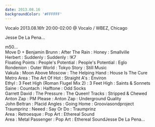 ```yaml
---
date: 2013.08.16
backgroundColor: '#FFFFFF'
---
```


Vocalo 2013.08.16fr 20:00-02:00 @ Vocalo / WBEZ, Chicago  

Jesse De La Pena...  

m50...  
Move D + Benjamin Brunn : After The Rain : Honey : Smallville  
Herbert : Suddenly : Suddenly : !K7  
Floating Points : People's Potential : People's Potential : Eglo  
Rondenion : Outer World : Tokyo Story : Still Music  
Vakula : Moon Above Moscow : The Helping Hand : House Is The Cure  
Metro Area : The Art Of Hot : Straight A's : Environ  
Ethyl : 3 Feet High (Roman Flugel Mix 2) : 3 Feet High : Saints & Sonnets  
Saine : Countach : Halftone : Odd Socks  
Garrett David : The Pressure : The Queen! Tracks : Stripped & Chewed  
Anton Zap : PM Please : Anton Zap : Underground Quality  
John Beltran : Placid Angles : Going Home : Grooviasondproject  
Traumprinz : Neeed : Say Or Do : Traumprinz  
Area : Retroesque : Pop Art : Ethereal Sound  
Area : Metal Passenger : Pop Art : Ethereal SoundJesse De La Pena...